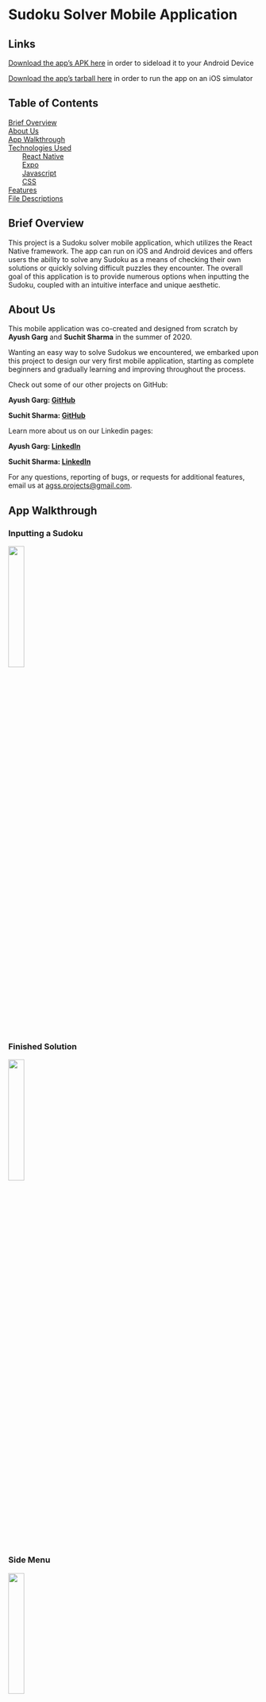 # Sudoku Solver Mobile Application

## Links
<a href="https://expo.io/artifacts/8b2845de-6f4d-46a0-b2a2-dcfd88b46ef2">Download the app’s APK here</a> in order to sideload it to your Android Device


<a href="https://expo.io/artifacts/96c3dac8-b7ba-48d0-9068-317263f07bdf">Download the app’s tarball here</a> in order to run the app on an iOS simulator


## Table of Contents

[Brief Overview](#overview)  
[About Us](#about)  
[App Walkthrough](#walkthrough)  
[Technologies Used](#technology)  
&emsp;&emsp;[React Native](#reactnative)  
&emsp;&emsp;[Expo](#expo)  
&emsp;&emsp;[Javascript](#javascript)  
&emsp;&emsp;[CSS](#css)  
[Features](#features)  
[File Descriptions](#files)  

<a id="overview"></a>

## Brief Overview
This project is a Sudoku solver mobile application, which utilizes the React Native framework. The app can run on iOS and Android devices and offers users the ability to solve any Sudoku as a means of checking their own solutions or quickly solving difficult puzzles they encounter. The overall goal of this application is to provide numerous options when inputting the Sudoku, coupled with an intuitive interface and unique aesthetic.

<a id="about"></a>

## About Us
This mobile application was co-created and designed from scratch by <b>Ayush Garg</b> and <b>Suchit Sharma</b> in the summer of 2020.

Wanting an easy way to solve Sudokus we encountered, we embarked upon this project to design our very first mobile application, starting as complete beginners and gradually learning and improving throughout the process.

<p>Check out some of our other projects on GitHub: </p>
<b><p><span style="margin-right: 75px;">Ayush Garg: <a href="https://github.com/ayushgarg-ag" target="_blank">GitHub</a></span></p>
<p>Suchit Sharma: <a href="https://github.com/ssharma919" target="_blank">GitHub</a></p></b>


<p>Learn more about us on our Linkedin pages: </p>
<b><p><span style="margin-right: 66px;">Ayush Garg: <a href="https://www.linkedin.com/in/ayush-garg-ag/" target="_blank">LinkedIn</a></span></p>

<p>Suchit Sharma: <a href="https://www.linkedin.com/in/suchit-sharma-988247155/" target="_blank">LinkedIn</a></p></b>

For any questions, reporting of bugs, or requests for additional features, email us at 
agss.projects@gmail.com.

<a id="walkthrough"></a>

## App Walkthrough

### Inputting a Sudoku
<img src="/images/InputSolve.png" width="25%">

### Finished Solution
<img src="/images/Solution.png" width="25%">

### Side Menu
<img src="/images/SideMenu.png" width="25%">

### About Us
<img src="images/About.png" width="25%">

### Instructions
<img src="images/Instructions.png" width="25%">


<a id="technology"></a>

## Technologies Used

<a id="reactnative"></a>

### React Native
+ *Class components* render our custom components (e.g. `Header`) and already built-in components (e.g. `View`, `TextInput`, `StyleSheet`) on the page, as well as handle state management

+ *Functional components*, such as our `Header` component, are used to call functions from other components in the process of dealing with user interaction and updates to state

+ *Arrow functions* are used to decrease the app’s memory consumption by avoiding the need to `bind()` state variables

+ *Conditional rendering* is implemented in order to vary the display based on certain user actions, such as if the user inputted a valid Sudoku or not

+ *Events*, such as `onChange` and `onFocus`, are used to notify of user interaction with the app and call the respective event handler

+ *Event handlers* are placed as methods in the component class to take the appropriate action after user interaction with the Sudoku grid or option buttons

+ *React Native lifecycle* is utilized to monitor the mounting, updating, and unmounting phases. The main methods called in this process for our purposes are the `constructor()`, `render()`, and `componentDidMount()` methods.

+ *Props* are passed into our components to send along data, define the constructor, and re-use code in many different parts of the app

+ *State* stores property values in the constructor to be used and changed through events and event handlers. State variables included values for all 81 cells, the user’s input history, and the item being focused on at the moment

+ *Drawer navigation* is used as the primary method of navigation in the application. The root drawer navigator contains each stack navigator, which contains pages. The drawer is used to create a seamless side menu bar that can be opened by clicking the menu icon

+ *Stack navigation* is used to navigate between multiple layers of pages. In this application, only one stack, `SudokuStack`, contains multiple pages. Once a user inputs a Sudoku, stack navigation is utilized to pass information from the input page to the solution page. This information is then used to display the correct solution. The other stacks are used to create consistent layouts between the pages.

<a id="expo"></a>

### Expo
+ The *Expo framework* was utilized to develop a universal iOS and Android mobile application in React Native and Javascript

+ An *Expo container app* allowed for testing features as they were developed and ensuring a consistent layout on numerous simulated iOS and Android mobile devices

<a id="javascript"></a>

### Javascript
+ *Object-oriented programming* creates the Sudoku object that is used to solve and validate the Sudoku inputted by the user

+ *Recursion* is the main technique used to implement the solving algorithm. It works by inputting a valid number in each cell and recursively filling all cells until all numbers are valid


<a id="css"></a>

### CSS
+ *CSS flexboxes* are used to design a page layout for the dynamic user interface that promotes consistency in alignment and positioning

+ *Responsive dimensions and design techniques* are employed to create an app that creates a predictable layout on any screen size or device

+ *Mobile device dimensions* of the user are taken into account to adjust for the smaller dimension when constructing the grid


<a id="features"></a>

## Features

### Inputting a Sudoku
+ This Sudoku application allows users to input and solve any Sudoku, no matter the amount of numbers filled (as long as it is valid). If the inputted Sudoku is invalid, a warning message will appear and allow users to go back to change the inputs

### Solving a Sudoku

+ Input any valid Sudoku and the solver will create a correct solution that follows all Sudoku rules. The solution will return very quickly, even to the world’s hardest Sudoku!

### Options
+ The *"Undo"* and *"Redo"* buttons revert changes made on the grid to simplify the process and quickly fix errors in their inputs
+ The *"Clear"* button erases all inputted numbers in case the user would like to restart the process of inputting
+ The *"Delete"* button erases an inputted number in a selected cell if an error has been made while inputting

### Menu
+ The menu icon at the top left of the screen can be clicked to open the side menu, which showcases three separate pages to which users can navigate
+ Each page includes the menu icon for ease of access


<a id="files"></a>

## File Descriptions

#### `/App.js`
This file contains the root code of all pages and stacks of the application. Every stack is housed within a drawer navigator inside this file.

#### `/pages/InputSolve.js`  and  `/pages/Solution.js`
`InputSolve.js` initializes all the states of each cell in the grid while also handling specific events in the cells. Selecting the numbers 1-9 while focused on a certain cell changes the state of that cell. 

Once the "Solve" button is clicked, the states are passed using stack navigation to `Solution.js`, which imports the Sudoku class from `Sudoku.js` and uses the solve method to display a solution on the screen.

#### `/pages/About.js`  and  `/pages/Instructions.js`
These files contain information regarding the creators of the application (About Us) and the instructions for how to use the application.

#### `/stacks`
This folder contains all the stack navigators. `SudokuStack.js` contains the two pages that involve solving a sudoku with `InputSolve.js` being the default page, while the other two stacks exist to preserve a consistent layout among the pages.

#### `/components/Header.js`
This file contains a custom header component. This component fills a designated space at the top of the screen and houses a distinct title and a menu icon, which has its own event handlers.

#### `/Sudoku.js`
This file contains the Sudoku class. The Sudoku object is initialized with a passed 2D list. This list is then used to accomplish two main goals of solving the passed list and identifying if the passed list is a valid Sudoku. 

Solving: The solver utilizes a backtracking algorithm. Using the numbers already in the cell, it iterates over every cell and attempts to fill each one with a valid number. If the inputted number results in an invalid Sudoku, then a different valid number takes its place. The grid is then filled recursively until all cells contain a valid number. This algorithm follows depth-first traversing, where it attempts to input as many valid numbers as possible before backtracking.

Validation: The validator checks every row, column, and box, and if there exists more than one instance of a number from 1-9, then the Sudoku is invalid.

**For a more in-depth look into the inner-workings of these files, feel free to open them in the repository and look at the documentation provided.**
